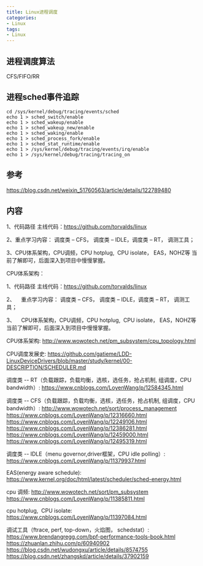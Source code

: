 ```yaml
---
title: Linux进程调度
categories: 
- Linux
tags:
- Linux
---
```


## 进程调度算法
CFS/FIFO/RR

## 进程sched事件追踪
```[bash] [sched事件追踪]
cd /sys/kernel/debug/tracing/events/sched
echo 1 > sched_switch/enable
echo 1 > sched_wakeup/enable
echo 1 > sched_wakeup_new/enable
echo 1 > sched_waking/enable
echo 1 > sched_process_fork/enable
echo 1 > sched_stat_runtime/enable
echo 1 > /sys/kernel/debug/tracing/events/irq/enable
echo 1 > /sys/kernel/debug/tracing/tracing_on
```

## 参考
https://blog.csdn.net/weixin_51760563/article/details/122789480


## 内容
1、代码路径
主线代码：https://github.com/torvalds/linux

2、重点学习内容：
调度类 – CFS， 调度类 – IDLE，调度类 – RT， 调测工具；

3、CPU体系架构，CPU调频，CPU hotplug,  CPU isolate， EAS，NOHZ等
当前了解即可，后面深入到项目中慢慢掌握。


CPU体系架构：

1、代码路径
主线代码：https://github.com/torvalds/linux

2、    重点学习内容：
调度类 – CFS， 调度类 – IDLE，调度类 – RT， 调测工具；

3、    CPU体系架构，CPU调频，CPU hotplug,  CPU isolate， EAS，NOHZ等
当前了解即可，后面深入到项目中慢慢掌握。


CPU体系架构:
http://www.wowotech.net/pm_subsystem/cpu_topology.html

CPU调度发展史:
https://github.com/gatieme/LDD-LinuxDeviceDrivers/blob/master/study/kernel/00-DESCRIPTION/SCHEDULER.md

调度类 -- RT（负载跟踪，负载均衡，选核，选任务，抢占机制, 组调度，CPU bandwidth）:
https://www.cnblogs.com/LoyenWang/p/12584345.html

调度类 -- CFS（负载跟踪，负载均衡，选核，选任务，抢占机制, 组调度，CPU bandwidth）:
http://www.wowotech.net/sort/process_management
https://www.cnblogs.com/LoyenWang/p/12316660.html
https://www.cnblogs.com/LoyenWang/p/12249106.html
https://www.cnblogs.com/LoyenWang/p/12386281.html
https://www.cnblogs.com/LoyenWang/p/12459000.html
https://www.cnblogs.com/LoyenWang/p/12495319.html

调度类 -- IDLE（menu governor,driver框架，CPU idle polling）:
https://www.cnblogs.com/LoyenWang/p/11379937.html

EAS(energy aware schedule):
https://www.kernel.org/doc/html/latest/scheduler/sched-energy.html

cpu 调频:
http://www.wowotech.net/sort/pm_subsystem
https://www.cnblogs.com/LoyenWang/p/11385811.html

cpu hotplug,  CPU isolate:
https://www.cnblogs.com/LoyenWang/p/11397084.html

调试工具（ftrace, perf, top-down，火焰图， schedstat）:
https://www.brendangregg.com/bpf-performance-tools-book.html
https://zhuanlan.zhihu.com/p/60940902
https://blog.csdn.net/wudongxu/article/details/8574755
https://blog.csdn.net/zhangskd/article/details/37902159





